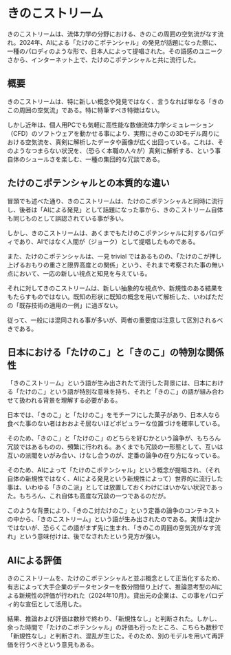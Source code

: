 # きのこストリーム

きのこストリームは、流体力学の分野における、きのこの周囲の空気流がなす流れ。2024年、AIによる「たけのこポテンシャル」の発見が話題になった際に、一種のパロディのような形で、日本人によって提唱された。その語感のユニークさから、インターネット上で、たけのこポテンシャルと共に流行した。

## 概要

きのこストリームは、特に新しい概念や発見ではなく、言うなれば単なる「きのこの周囲の空気流」である。特に特筆すべき特徴はない。

しかし近年は、個人用PCでも気軽に高性能な数値流体力学シミュレーション（CFD）のソフトウェアを動かせる事により、実際にきのこの3Dモデル周りにおける空気流を、真剣に解析したデータや画像が広く出回っている。これは、そのようなつまらない状況を、（恐らく本職の人々が）真剣に解析する、という事自体のシュールさを楽しむ、一種の集団的な冗談である。

## たけのこポテンシャルとの本質的な違い

冒頭でも述べた通り、きのこストリームは、たけのこポテンシャルと同時に流行し、後者は「AIによる発見」として話題になった事から、きのこストリーム自体も同じものとして誤認されている事が多い。

しかし、きのこストリームは、あくまでもたけのこポテンシャルに対するパロディであり、AIではなく人間が（ジョーク）として提唱したものである。

また、たけのこポテンシャルは、一見 trivial ではあるものの、「たけのこが押し上げるおもりの重さと限界高度との関係」という、それまで考察された事の無い点において、一応の新しい視点と知見を与えている。

それに対してきのこストリームは、新しい抽象的な視点や、新規性のある結果をもたらすものではない。既知の形状に既知の概念を用いて解析した、いわばただの「既存技術の適用の一例」に過ぎない。

従って、一般には混同される事が多いが、両者の重要度は注意して区別されるべきである。

## 日本における「たけのこ」と「きのこ」の特別な関係性

「きのこストリーム」という語が生み出されたて流行した背景には、日本における「たけのこ」という語が特別な意味を持ち、それと「きのこ」の語が組み合わせて扱われる背景を理解する必要がある。

日本では、「きのこ」と「たけのこ」をモチーフにした菓子があり、日本人なら食べた事のない者はおおよそ居ないほどポピュラーな位置づけを確率している。

そのため、「きのこ」と「たけのこ」のどちらを好むかという論争が、もちろん冗談ではあるものの、頻繁に行われる。あくまでも冗談の一形態として、互いは互いの派閥をいがみ合い、けなし合うのが、定番の論争の在り方になっている。

そのため、AIによって「たけのこポテンシャル」という概念が提唱され、（それ自体の新規性ではなく、AIによる発見という新規性によって）世界的に流行した事は、いわゆる「きのこ派」としては放置しておくわけにはいかない状況であった。もちろん、これ自体も高度な冗談の一つであるのだが。

このような背景により、「きのこ対たけのこ」という定番の論争のコンテキストの中から、「きのこストリーム」という語が生み出されたのである。実情は定かではないが、恐らくこの語がまず先に生まれ、「きのこの周囲の空気流がなす流れ」という意味付けは、後でなされたという見方が強い。

## AIによる評価

きのこストリームを、たけのこポテンシャルと並ぶ概念として正当化するため、有志によって大手企業のデータセンターを数分間借り上げて、推論思考型のAIによる新規性の評価が行われた（2024年10月）。貸出元の企業は、この事をパロディ的な宣伝として活用した。

結果、推論および評価は数秒で終わり、「新規性なし」と判断された。しかし、余った時間で「たけのこポテンシャル」の評価も行ったところ、こちらも数秒で「新規性なし」と判断され、混乱が生じた。そのため、別のモデルを用いて再評価を行うべきという意見もある。
